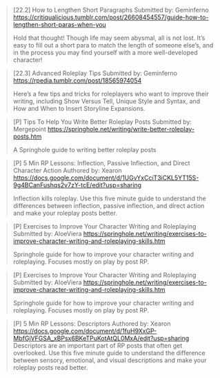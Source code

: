 > [22.2] How to Lengthen Short Paragraphs
> Submitted by: Geminferno
> <https://critiqualicious.tumblr.com/post/26608454557/guide-how-to-lengthen-short-paras-when-you>
> 
> Hold that thought! Though life may seem abysmal, all is not lost. It’s easy to fill out a short para to match the length of someone else’s, and in the process you may find yourself with a more well-developed character!

> [22.3] Advanced Roleplay Tips
> Submitted by: Geminferno
> <https://rpedia.tumblr.com/post/18565974054>
> 
> Here’s a few tips and tricks for roleplayers who want to improve their writing, including Show Versus Tell,  Unique Style and Syntax, and How and When to Insert Storyline Expansions.

> [P] Tips To Help You Write Better Roleplay Posts
> Submitted by: Mergepoint
> <https://springhole.net/writing/write-better-roleplay-posts.htm>
> 
> A Springhole guide to writing better roleplay posts

> [P] 5 Min RP Lessons: Inflection, Passive Inflection, and Direct Character Action
> Authored by: Xearon
> <https://docs.google.com/document/d/1UGvYxCciT3iCKL5YT15S-9g4BCanFushqs2v7zY-tcE/edit?usp=sharing>
> 
> Inflection kills roleplay. Use this five minute guide to understand the differences between inflection, passive inflection, and direct action and make your roleplay posts better.

> [P] Exercises to Improve Your Character Writing and Roleplaying
> Submitted by: AloeViera
> <https://springhole.net/writing/exercises-to-improve-character-writing-and-roleplaying-skills.htm>
> 
> Springhole guide for how to improve your character writing and roleplaying. Focuses mostly on play by post RP.

> [P] Exercises to Improve Your Character Writing and Roleplaying
> Submitted by: AloeViera
> <https://springhole.net/writing/exercises-to-improve-character-writing-and-roleplaying-skills.htm>
> 
> Springhole guide for how to improve your character writing and roleplaying. Focuses mostly on play by post RP.

> [P] 5 Min RP Lessons: Descriptors
> Authored by: Xearon
> <https://docs.google.com/document/d/1fuH9XxGP-MbfGjVFGSA_xBPsx6BKeTPuKotAtQL0MxA/edit?usp=sharing>
> ﻿
> Descriptors are an important part of RP posts that often get overlooked. Use this five minute guide to understand the difference between sensory, emotional, and visual descriptions and make your roleplay posts read better.

